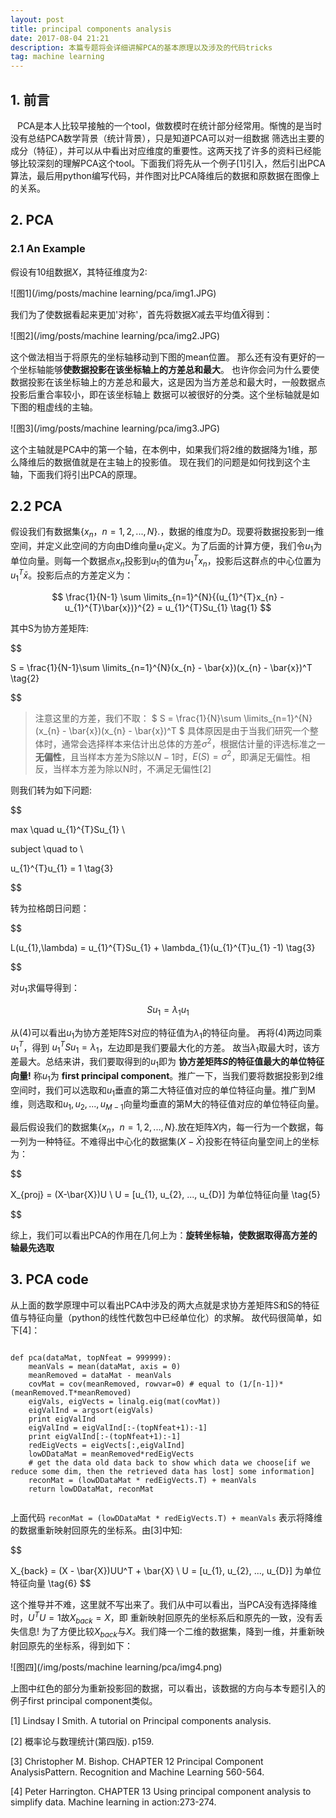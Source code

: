 ```yaml
---
layout: post
title: principal components analysis
date: 2017-08-04 21:21
description: 本篇专题将会详细讲解PCA的基本原理以及涉及的代码tricks
tag: machine learning
---
```


## **1. 前言**

&ensp; PCA是本人比较早接触的一个tool，做数模时在统计部分经常用。惭愧的是当时没有总结PCA数学背景（统计背景），只是知道PCA可以对一组数据
筛选出主要的成分（特征），并可以从中看出对应维度的重要性。这两天找了许多的资料已经能够比较深刻的理解PCA这个tool。下面我们将先从一个例子[1]引入，然后引出PCA算法，最后用python编写代码，并作图对比PCA降维后的数据和原数据在图像上的关系。

## **2. PCA**

###  **2.1 An Example**

 假设有10组数据$X$，其特征维度为2:

 ![图1](/img/posts/machine learning/pca/img1.JPG)

 我们为了使数据看起来更加'对称'，首先将数据$X$减去平均值$\bar{X}$得到：

 ![图2](/img/posts/machine learning/pca/img2.JPG)

这个做法相当于将原先的坐标轴移动到下图的mean位置。 那么还有没有更好的一个坐标轴能够**使数据投影在该坐标轴上的方差总和最大**。
也许你会问为什么要使数据投影在该坐标轴上的方差总和最大，这是因为当方差总和最大时，一般数据点投影后重合率较小，即在该坐标轴上
数据可以被很好的分类。这个坐标轴就是如下图的粗虚线的主轴。

![图3](/img/posts/machine learning/pca/img3.JPG)

这个主轴就是PCA中的第一个轴，在本例中，如果我们将2维的数据降为1维，那么降维后的数据值就是在主轴上的投影值。
现在我们的问题是如何找到这个主轴，下面我们将引出PCA的原理。

## **2.2 PCA**


假设我们有数据集$\{x_{n}，n = 1,2,...,N\}.$，数据的维度为$D$。现要将数据投影到一维空间，并定义此空间的方向由D维向量$u_1$定义。为了后面的计算方便，我们令$u_{1}$为单位向量。则每一个数据点$x_n$投影到$u_1$的值为$u_{1}^{T}x_n$，投影后这群点的中心位置为$u_{1}^{T}\bar{x}$。投影后点的方差定义为：

$$
\frac{1}{N-1} \sum \limits_{n=1}^{N}{(u_{1}^{T}x_{n} - u_{1}^{T}\bar{x})}^{2} = u_{1}^{T}Su_{1} \tag{1}
$$

其中S为协方差矩阵:

$$

S = \frac{1}{N-1}\sum \limits_{n=1}^{N}(x_{n} - \bar{x})(x_{n} - \bar{x})^T \tag{2}

$$

> 注意这里的方差，我们不取： $ S = \frac{1}{N}\sum \limits_{n=1}^{N}(x_{n} - \bar{x})(x_{n} - \bar{x})^T $
具体原因是由于当我们研究一个整体时，通常会选择样本来估计出总体的方差$\sigma^{2}$，根据估计量的评选标准之一 **无偏性**，且当样本方差为S除以$N-1$时，$E(S) = \sigma^{2}$，即满足无偏性。相反，当样本方差为除以N时，不满足无偏性[2]


则我们转为如下问题:

$$

max  \quad u_{1}^{T}Su_{1}  \\

subject \quad to \\

u_{1}^{T}u_{1} = 1 \tag{3}

$$

转为拉格朗日问题：

$$

L(u_{1},\lambda) = u_{1}^{T}Su_{1} + \lambda_{1}(u_{1}^{T}u_{1} -1) \tag{3}

$$

对$u_{1}$求偏导得到：

$$
Su_{1} = \lambda_{1} u_{1} \tag{4}
$$

从(4)可以看出$u_{1}$为协方差矩阵S对应的特征值为$\lambda_{1}$的特征向量。
再将(4)两边同乘$u_{1}^T$，得到 $u_{1}^{T}Su_{1} = \lambda_{1}$，左边即是我们要最大化的方差。
故当$\lambda_{1}$取最大时，该方差最大。总结来讲，我们要取得到的$u_{1}$即为 **协方差矩阵$S$的特征值最大的单位特征向量!**
称$u_{1}$为 **first principal component**。推广一下，当我们要将数据投影到2维空间时，我们可以选取和$u_{1}$垂直的第二大特征值对应的单位特征向量。推广到M维，则选取和$u_{1}, u_{2}, ..., u_{M-1}$向量均垂直的第M大的特征值对应的单位特征向量。

最后假设我们的数据集$\{x_{n}，n = 1,2,...,N\}.$放在矩阵$X$内，每一行为一个数据，每一列为一种特征。不难得出中心化的数据集$(X-\bar{X})$投影在特征向量空间上的坐标为：

$$

X_{proj} = (X-\bar{X})U \\
U = [u_{1}, u_{2}, ..., u_{D}] 为单位特征向量 \tag{5}

$$

综上，我们可以看出PCA的作用在几何上为：**旋转坐标轴，使数据取得高方差的轴最先选取**

## **3. PCA code**

从上面的数学原理中可以看出PCA中涉及的两大点就是求协方差矩阵S和S的特征值与特征向量（python的线性代数包中已经单位化）的求解。
故代码很简单，如下[4]：

~~~

def pca(dataMat, topNfeat = 999999):
    meanVals = mean(dataMat, axis = 0)
    meanRemoved = dataMat - meanVals
    covMat = cov(meanRemoved, rowvar=0) # equal to (1/[n-1])*(meanRemoved.T*meanRemoved)
    eigVals, eigVects = linalg.eig(mat(covMat))
    eigValInd = argsort(eigVals)
    print eigValInd
    eigValInd = eigValInd[:-(topNfeat+1):-1]
    print eigValInd[:-(topNfeat+1):-1]
    redEigVects = eigVects[:,eigValInd]
    lowDDataMat = meanRemoved*redEigVects
    # get the data old data back to show which data we choose[if we reduce some dim, then the retrieved data has lost] some information]
    reconMat = (lowDDataMat * redEigVects.T) + meanVals
    return lowDDataMat, reconMat


~~~

上面代码 ``` reconMat = (lowDDataMat * redEigVects.T) + meanVals ``` 表示将降维的数据重新映射回原先的坐标系。由[3]中知:

$$

X_{back} = (X - \bar{X})UU^T + \bar{X}  \\
U = [u_{1}, u_{2}, ..., u_{D}] 为单位特征向量 \tag{6}
$$

这个推导并不难，这里就不写出来了。我们从中可以看出，当PCA没有选择降维时，$U^{T}U = 1$故$X_{back} = X$，即
重新映射回原先的坐标系后和原先的一致，没有丢失信息!
为了方便比较$X_{back}$与$X$。我们降一个二维的数据集，降到一维，并重新映射回原先的坐标系，得到如下：

![图四](/img/posts/machine learning/pca/img4.png)

上图中红色的部分为重新投影回的数据，可以看出，该数据的方向与本专题引入的例子first principal component类似。

[1] Lindsay I Smith. A tutorial on Principal components analysis.

[2] 概率论与数理统计(第四版). p159.

[3] Christopher M. Bishop. CHAPTER 12 Principal Component AnalysisPattern. Recognition and Machine Learning 560-564.

[4]  Peter Harrington. CHAPTER 13 Using principal component analysis to simplify data. Machine learning in action:273-274.
